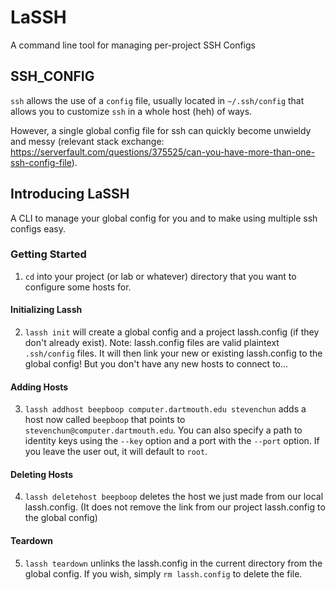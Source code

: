 # LaSSH
A command line tool for managing per-project SSH Configs

## SSH_CONFIG
`ssh` allows the use of a `config` file, usually located in `~/.ssh/config` that allows you to customize `ssh` in a whole host (heh) of ways.

However, a single global config file for ssh can quickly become unwieldy and messy (relevant stack exchange: https://serverfault.com/questions/375525/can-you-have-more-than-one-ssh-config-file).

## Introducing LaSSH
A CLI to manage your global config for you and to make using multiple ssh configs easy.

### Getting Started
1. `cd` into your project (or lab or whatever) directory that you want to configure some hosts for.

#### Initializing Lassh
2. `lassh init` will create a global config and a project lassh.config (if they don't already exist). Note: lassh.config files are valid plaintext `.ssh/config` files. It will then link your new or existing lassh.config to the global config! But you don't have any new hosts to connect to...

#### Adding Hosts
3. `lassh addhost beepboop computer.dartmouth.edu stevenchun` adds a host now called `beepboop` that points to `stevenchun@computer.dartmouth.edu`. You can also specify a path to identity keys using the `--key` option and a port with the `--port` option. If you leave the user out, it will default to `root`.

#### Deleting Hosts
4. `lassh deletehost beepboop` deletes the host we just made from our local lassh.config. (It does not remove the link from our project lassh.config to the global config)

#### Teardown
5. `lassh teardown` unlinks the lassh.config in the current directory from the global config. If you wish, simply `rm lassh.config` to delete the file.
